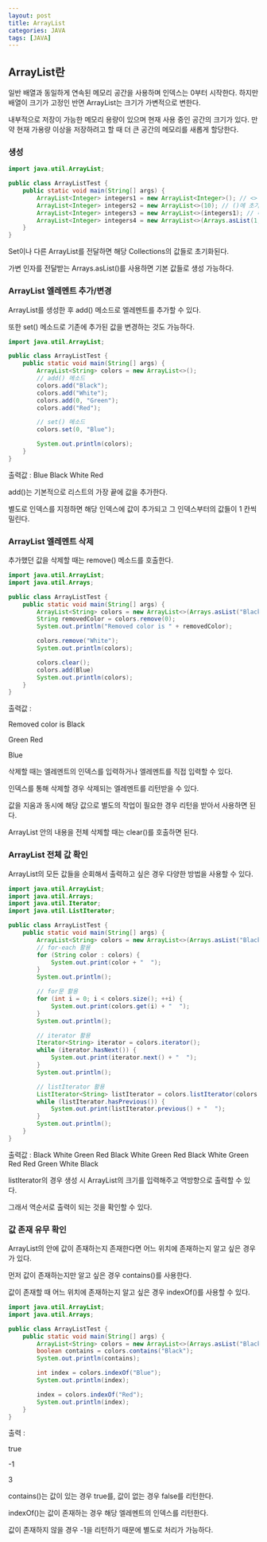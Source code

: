```yaml
---
layout: post
title: ArrayList
categories: JAVA
tags: [JAVA]
---
```

## ArrayList란
일반 배열과 동일하게 연속된 메모리 공간을 사용하며 인덱스는 0부터 시작한다. 하지만 배열이 크기가 고정인 반면 ArrayList는 크기가 가변적으로 변한다.

내부적으로 저장이 가능한 메모리 용량이 있으며 현재 사용 중인 공간의 크기가 있다. 만약 현재 가용량 이상을 저장하려고 할 때 더 큰 공간의 메모리를 새롭게 할당한다.

### 생성
```java
import java.util.ArrayList;

public class ArrayListTest {
    public static void main(String[] args) {
        ArrayList<Integer> integers1 = new ArrayList<Integer>(); // <> 부분에 타입 지정(생략 가능)
        ArrayList<Integer> integers2 = new ArrayList<>(10); // ()에 초기 용량 설정(생략 가능)
        ArrayList<Integer> integers3 = new ArrayList<>(integers1); // 다른 Collection값으로 초기화
        ArrayList<Integer> integers4 = new ArrayList<>(Arrays.asList(1, 2, 3, 4, 5)); // Arrays.asList()
    }
}
```
Set이나 다른 ArrayList를 전달하면 해당 Collections의 값들로 초기화된다.

가변 인자를 전달받는 Arrays.asList()를 사용하면 기본 값들로 생성 가능하다.

### ArrayList 엘레멘트 추가/변경
ArrayList를 생성한 후 add() 메소드로 엘레멘트를 추가할 수 있다.

또한 set() 메소드로 기존에 추가된 값을 변경하는 것도 가능하다.
```java
import java.util.ArrayList;

public class ArrayListTest {
    public static void main(String[] args) {
        ArrayList<String> colors = new ArrayList<>();
        // add() 메소드
        colors.add("Black");
        colors.add("White");
        colors.add(0, "Green");
        colors.add("Red");

        // set() 메소드
        colors.set(0, "Blue");

        System.out.println(colors);
    }
}
```
출력값 : Blue Black White Red

add()는 기본적으로 리스트의 가장 끝에 값을 추가한다.

별도로 인덱스를 지정하면 해당 인덱스에 값이 추가되고 그 인덱스부터의 값들이 1 칸씩 밀린다.

### ArrayList 엘레멘트 삭제
추가했던 값을 삭제할 때는 remove() 메소드를 호출한다.
```java
import java.util.ArrayList;
import java.util.Arrays;

public class ArrayListTest {
    public static void main(String[] args) {
        ArrayList<String> colors = new ArrayList<>(Arrays.asList("Black", "White", "Green", "Red"));
        String removedColor = colors.remove(0);
        System.out.println("Removed color is " + removedColor);

        colors.remove("White");
        System.out.println(colors);

        colors.clear();
        colors.add(Blue)
        System.out.println(colors);
    }
}
```
출력값 : 

Removed color is Black

Green Red

Blue

삭제할 때는 엘레멘트의 인덱스를 입력하거나 엘레멘트를 직접 입력할 수 있다.

인덱스를 통해 삭제할 경우 삭제되는 엘레멘트를 리턴받을 수 있다.

값을 지움과 동시에 해당 값으로 별도의 작업이 필요한 경우 리턴을 받아서 사용하면 된다.

ArrayList 안의 내용을 전체 삭제할 때는 clear()를 호출하면 된다.

### ArrayList 전체 값 확인
ArrayList의 모든 값들을 순회해서 출력하고 싶은 경우 다양한 방법을 사용할 수 있다.
```java
import java.util.ArrayList;
import java.util.Arrays;
import java.util.Iterator;
import java.util.ListIterator;

public class ArrayListTest {
    public static void main(String[] args) {
        ArrayList<String> colors = new ArrayList<>(Arrays.asList("Black", "White", "Green", "Red"));
        // for-each 활용
        for (String color : colors) {
            System.out.print(color + "  ");
        }
        System.out.println();

        // for문 활용
        for (int i = 0; i < colors.size(); ++i) {
            System.out.print(colors.get(i) + "  ");
        }
        System.out.println();

        // iterator 활용
        Iterator<String> iterator = colors.iterator();
        while (iterator.hasNext()) {
            System.out.print(iterator.next() + "  ");
        }
        System.out.println();

        // listIterator 활용
        ListIterator<String> listIterator = colors.listIterator(colors.size());
        while (listIterator.hasPrevious()) {
            System.out.print(listIterator.previous() + "  ");
        }
        System.out.println();
    }
}
```
출력값 : 
Black White Green Red
Black White Green Red
Black White Green Red
Red Green White Black

listIterator의 경우 생성 시 ArrayList의 크기를 입력해주고 역방향으로 출력할 수 있다.

그래서 역순서로 출력이 되는 것을 확인할 수 있다.

### 값 존재 유무 확인
ArrayList의 안에 값이 존재하는지 존재한다면 어느 위치에 존재하는지 알고 싶은 경우가 있다.

먼저 값이 존재하는지만 알고 싶은 경우 contains()를 사용한다.

값이 존재할 때 어느 위치에 존재하는지 알고 싶은 경우 indexOf()를 사용할 수 있다.
```java
import java.util.ArrayList;
import java.util.Arrays;

public class ArrayListTest {
    public static void main(String[] args) {
        ArrayList<String> colors = new ArrayList<>(Arrays.asList("Black", "White", "Green", "Red"));
        boolean contains = colors.contains("Black");
        System.out.println(contains);

        int index = colors.indexOf("Blue");
        System.out.println(index);

        index = colors.indexOf("Red");
        System.out.println(index);
    }
}
```
출력 : 

true

-1

3

contains()는 값이 있는 경우 true를, 값이 없는 경우 false를 리턴한다.

indexOf()는 값이 존재하는 경우 해당 엘레멘트의 인덱스를 리턴한다.

값이 존재하지 않을 경우 -1을 리턴하기 때문에 별도로 처리가 가능하다.
